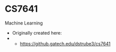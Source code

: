 # CS7641
Machine Learning

* Originally created here:
* * https://github.gatech.edu/dstrube3/cs7641

